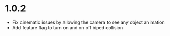 # 1.0.2
- Fix cinematic issues by allowing the camera to see any object animation
- Add feature flag to turn on and on off biped collision